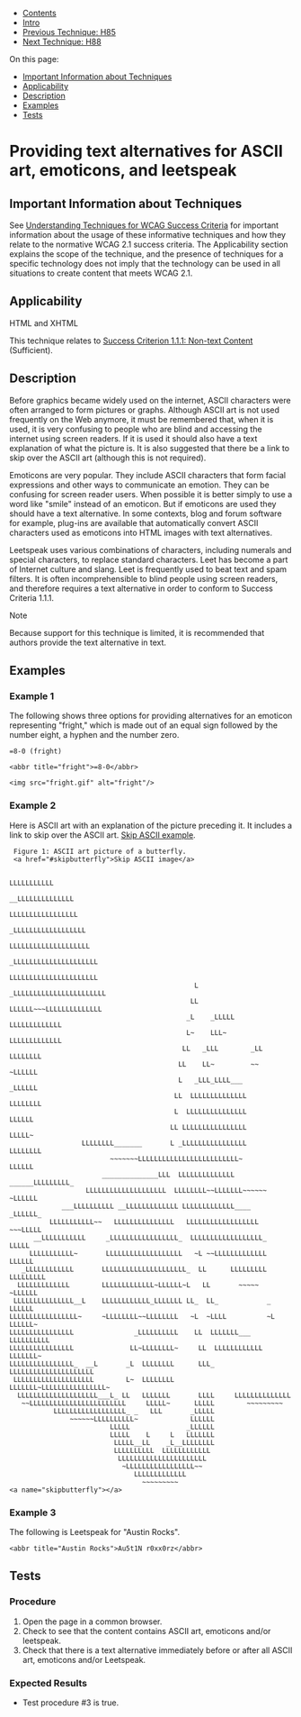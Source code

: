 -   [Contents](https://www.w3.org/WAI/WCAG21/Techniques/#techniques "Table of Contents")
-   [Intro](https://www.w3.org/WAI/WCAG21/Techniques/#introduction "Introduction to Techniques")
-   [Previous Technique: H85](H85)
-   [Next Technique: H88](H88)

On this page:

-   [Important Information about Techniques](#important-information)
-   [Applicability](#applicability)
-   [Description](#description)
-   [Examples](#examples)
-   [Tests](#tests)

Providing text alternatives for ASCII art, emoticons, and leetspeak
===================================================================

Important Information about Techniques
--------------------------------------

See [Understanding Techniques for WCAG Success Criteria](https://www.w3.org/WAI/WCAG21/Understanding/understanding-techniques) for important information about the usage of these informative techniques and how they relate to the normative WCAG 2.1 success criteria. The Applicability section explains the scope of the technique, and the presence of techniques for a specific technology does not imply that the technology can be used in all situations to create content that meets WCAG 2.1.

Applicability
-------------

HTML and XHTML

This technique relates to [Success Criterion 1.1.1: Non-text Content](https://www.w3.org/WAI/WCAG21/Understanding/non-text-content) (Sufficient).

Description
-----------

Before graphics became widely used on the internet, ASCII characters were often arranged to form pictures or graphs. Although ASCII art is not used frequently on the Web anymore, it must be remembered that, when it is used, it is very confusing to people who are blind and accessing the internet using screen readers. If it is used it should also have a text explanation of what the picture is. It is also suggested that there be a link to skip over the ASCII art (although this is not required).

Emoticons are very popular. They include ASCII characters that form facial expressions and other ways to communicate an emotion. They can be confusing for screen reader users. When possible it is better simply to use a word like "smile" instead of an emoticon. But if emoticons are used they should have a text alternative. In some contexts, blog and forum software for example, plug-ins are available that automatically convert ASCII characters used as emoticons into HTML images with text alternatives.

Leetspeak uses various combinations of characters, including numerals and special characters, to replace standard characters. Leet has become a part of Internet culture and slang. Leet is frequently used to beat text and spam filters. It is often incomprehensible to blind people using screen readers, and therefore requires a text alternative in order to conform to Success Criteria 1.1.1.

Note

Because support for this technique is limited, it is recommended that authors provide the text alternative in text.

Examples
--------

### Example 1

The following shows three options for providing alternatives for an emoticon representing "fright," which is made out of an equal sign followed by the number eight, a hyphen and the number zero.

    =8-0 (fright)

    <abbr title="fright">=8-0</abbr>

    <img src="fright.gif" alt="fright"/>
                 

### Example 2

Here is ASCII art with an explanation of the picture preceding it. It includes a link to skip over the ASCII art. [Skip ASCII example](#H86-ex3).

     Figure 1: ASCII art picture of a butterfly. 
     <a href="#skipbutterfly">Skip ASCII image</a>
                                     
                                                                    LLLLLLLLLLL
                                                                __LLLLLLLLLLLLLL
                                                               LLLLLLLLLLLLLLLLL
                                                             _LLLLLLLLLLLLLLLLLL
                                                            LLLLLLLLLLLLLLLLLLLL
                                                          _LLLLLLLLLLLLLLLLLLLLL
                                                          LLLLLLLLLLLLLLLLLLLLLL
                                                  L     _LLLLLLLLLLLLLLLLLLLLLLL
                                                 LL     LLLLLL~~~LLLLLLLLLLLLLL
                                                _L    _LLLLL      LLLLLLLLLLLLL
                                                L~    LLL~        LLLLLLLLLLLLL
                                               LL   _LLL        _LL   LLLLLLLL
                                              LL    LL~         ~~     ~LLLLLL
                                              L   _LLL_LLLL___         _LLLLLL
                                             LL  LLLLLLLLLLLLLL      LLLLLLLL
                                             L  LLLLLLLLLLLLLLL        LLLLLL
                                            LL LLLLLLLLLLLLLLLL        LLLLL~
                      LLLLLLLL_______       L _LLLLLLLLLLLLLLLL     LLLLLLLL
                             ~~~~~~~LLLLLLLLLLLLLLLLLLLLLLLLL~       LLLLLL
                           ______________LLL  LLLLLLLLLLLLLL ______LLLLLLLLL_
                       LLLLLLLLLLLLLLLLLLLL  LLLLLLLL~~LLLLLLL~~~~~~   ~LLLLLL
                 ___LLLLLLLLLL __LLLLLLLLLLLLL LLLLLLLLLLLLL____       _LLLLLL_
              LLLLLLLLLLL~~   LLLLLLLLLLLLLLL   LLLLLLLLLLLLLLLLLL     ~~~LLLLL
          __LLLLLLLLLLL     _LLLLLLLLLLLLLLLLL_  LLLLLLLLLLLLLLLLLL_       LLLLL
         LLLLLLLLLLL~       LLLLLLLLLLLLLLLLLLL   ~L ~~LLLLLLLLLLLLL      LLLLLL
       _LLLLLLLLLLLL       LLLLLLLLLLLLLLLLLLLLL_  LL      LLLLLLLLL   LLLLLLLLL
      LLLLLLLLLLLLL        LLLLLLLLLLLLL~LLLLLL~L   LL       ~~~~~       ~LLLLLL
     LLLLLLLLLLLLLLL__L    LLLLLLLLLLLL_LLLLLLL LL_  LL_            _     LLLLLL
    LLLLLLLLLLLLLLLLL~     ~LLLLLLLL~~LLLLLLLL   ~L  ~LLLL          ~L   LLLLLL~
    LLLLLLLLLLLLLLLL               _LLLLLLLLLL    LL  LLLLLLL___     LLLLLLLLLL
    LLLLLLLLLLLLLLLL              LL~LLLLLLLL~     LL  LLLLLLLLLLLL   LLLLLLL~
    LLLLLLLLLLLLLLLL_  __L       _L  LLLLLLLL      LLL_ LLLLLLLLLLLLLLLLLLLLL
     LLLLLLLLLLLLLLLLLLLL        L~  LLLLLLLL      LLLLLLL~LLLLLLLLLLLLLLLL~
      LLLLLLLLLLLLLLLLLLLL___L_ LL   LLLLLLL       LLLL     LLLLLLLLLLLLLL
       ~~LLLLLLLLLLLLLLLLLLLLLLLL     LLLLL~      LLLLL        ~~~~~~~~~
               LLLLLLLLLLLLLLLLLL_ _   LLL       _LLLLL
                   ~~~~~~LLLLLLLLLL~             LLLLLL
                             LLLLL              _LLLLLL
                             LLLLL    L     L   LLLLLLL
                              LLLLL__LL    _L__LLLLLLLL
                              LLLLLLLLLL  LLLLLLLLLLLL
                               LLLLLLLLLLLLLLLLLLLLLL
                                ~LLLLLLLLLLLLLLLLL~~
                                   LLLLLLLLLLLLL
                                     ~~~~~~~~~
    <a name="skipbutterfly"></a>            

### Example 3

The following is Leetspeak for "Austin Rocks".

    <abbr title="Austin Rocks">Au5t1N r0xx0rz</abbr>             

Tests
-----

### Procedure

1.  Open the page in a common browser.
2.  Check to see that the content contains ASCII art, emoticons and/or leetspeak.
3.  Check that there is a text alternative immediately before or after all ASCII art, emoticons and/or Leetspeak.

### Expected Results

-   Test procedure \#3 is true.
